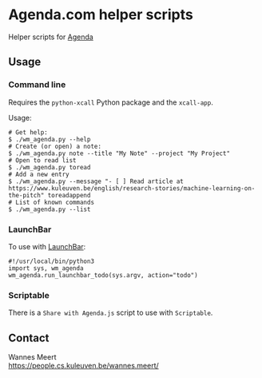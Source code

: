 # Agenda.com helper scripts

Helper scripts for [Agenda](https://www.agenda.com)

## Usage

### Command line

Requires the `python-xcall` Python package and the `xcall-app`.

Usage:

```
# Get help:
$ ./wm_agenda.py --help
# Create (or open) a note:
$ ./wm_agenda.py note --title "My Note" --project "My Project"
# Open to read list
$ ./wm_agenda.py toread
# Add a new entry
$ ./wm_agenda.py --message "- [ ] Read article at https://www.kuleuven.be/english/research-stories/machine-learning-on-the-pitch" toreadappend
# List of known commands
$ ./wm_agenda.py --list
```

### LaunchBar

To use with [LaunchBar](https://www.obdev.at/products/launchbar/index.html):

```
#!/usr/local/bin/python3
import sys, wm_agenda
wm_agenda.run_launchbar_todo(sys.argv, action="todo")
```


### Scriptable

There is a `Share with Agenda.js` script to use with `Scriptable`.


## Contact

Wannes Meert  
https://people.cs.kuleuven.be/wannes.meert/

